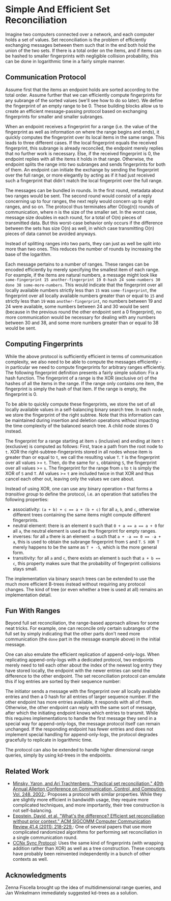 # Simple And Efficient Set Reconciliation

Imagine two computers connected over a network, and each computer holds a set of values. Set reconciliation is the problem of efficiently exchanging messages between them such that in the end both hold the union of the two sets. If there is a total order on the items, and if items can be hashed to smaller fingerprints with negligible collision probability, this can be done in logarithmic time in a fairly simple manner.

## Communication Protocol

Assume first that the items an endpoint holds are sorted according to the total order. Assume further that we can efficiently compute fingerprints for any subrange of the sorted values (we'll see how to do so later). We define the fingerprint of an empty range to be 0. These building blocks allow us to create an efficient message-passing protocol based on exchanging fingerprints for smaller and smaller subranges.

When an endpoint receives a fingerprint for a range (i.e. the value of the fingerprint as well as information on where the range begins and ends), it quickly computes the fingerprint over its local items in the same range. This leads to three different cases. If the local fingerprint equals the received fingerprint, this subrange is already reconciled, the endpoint merely replies that no further work is necessary. Else, if the received fingerprint is 0, the endpoint replies with all the items it holds in that range. Otherwise, the endpoint splits the range into two subranges and sends fingerprints for both of them. An endpoint can initiate the exchange by sending the fingerprint over the full range, or more elegantly by acting as if it had just received such a fingerprint that didn't match the local fingerprint over the full range.

The messages can be bundled in rounds. In the first round, metadata about two ranges would be sent. The second round would consist of a reply concerning up to four ranges, the next reply would concern up to eight ranges, and so on. The protocol thus terminates after O(log(n)) rounds of communication, where n is the size of the smaller set. In the worst case, message size doubles in each round, for a total of O(n) pieces of transmitted data. But this worst-case behavior only occurs if the difference between the sets has size O(n) as well, in which case transmitting O(n) pieces of data cannot be avoided anyways.

Instead of splitting ranges into two parts, they can just as well be split into more than two ones. This reduces the number of rounds by increasing the base of the logarithm.

Each message pertains to a number of ranges. These ranges can be encoded efficiently by merely specifying the smallest item of each range. For example, if the items are natural numbers, a message might look like `some-fingerprint 15 another-fingerprint 19 0-hash 24 some-numbers 30 done 38 some-more-numbers`. This would indicate that the fingerprint over all locally available numbers strictly less than `15` was `some-fingerprint`, the fingerprint over all locally available numbers greater than or equal to `15` and strictly less than `19` was `another-fingerprint`, no numbers between 19 and 24 were available, some numbers between 24 and 30 would be sent (because in the previous round the other endpoint sent a 0 fingerprint), no more communication would be necessary for dealing with any numbers between 30 and 38, and some more numbers greater than or equal to 38 would be sent.

## Computing Fingerprints

While the above protocol is sufficiently efficient in terms of communication complexity, we also need to be able to compute the messages efficiently - in particular we need to compute fingerprints for arbitrary ranges efficiently. The following fingerprint definition presents a fairly simple solution: Fix a hash function. The fingerprint of a range is the XOR (exclusive or) of the hashes of all the items in the range. If the range only contains one item, the fingerprint is simply the hash of that item. If the range is empty, the fingerprint is 0.

To be able to quickly compute these fingerprints, we store the set of all locally available values in a self-balancing binary search tree. In each node, we store the fingerprint of the right subtree. Note that this information can be maintained during insertion and deletion operations without impacting the time complexity of the balanced search tree. A child node stores 0 instead.

The fingerprint for a range starting at item `s` (inclusive) and ending at item `t` (exclusive) is computed as follows: First, trace a path from the root node to `t`. XOR the right-subtree-fingerprints stored in all nodes whose item is greater than or equal to `t`, we call the resulting value `T`. `T` is the fingerprint over all values >= `t`. Then, do the same for `s`, obtaining `S`, the fingerprint over all values >= `s`. The fingerprint for the range from `s` to `t` is simply the XOR of `S` and `T`. All values >= `t` are included twice in that XOR and thus cancel each other out, leaving only the values we care about.

Instead of using XOR, one can use any binary operation `+` that forms a *transitive group* to define the protocol, i.e. an operation that satisfies the following properties:

- associativity: `(a + b) + c == a + (b + c)` for all `a`, `b`, and `c`, otherwise different trees containing the same items might compute different fingerprints.
- neutral element: there is an element `0` such that `0 + a == a == a + 0` for all `a`, the neutral element is used as the fingerprint for empty ranges.
- inverses: for all `a` there is an element `-a` such that `a + -a == 0 == -a + a`, this is used to obtain the subrange fingerprint from `S` and `T`. `S XOR T` merely happens to be the same as `T + -S`, which is the more general form.
- transitivity: for all `a` and `c`, there exists an element `b` such that `a + b == c`, this property makes sure that the probability of fingerprint collisions stays small.

The implementation via binary search trees can be extended to use the much more efficient B-trees instead without requiring any protocol changes. The kind of tree (or even whether a tree is used at all) remains an implementation detail.

## Fun With Ranges

Beyond full set reconciliation, the range-based approach allows for some neat tricks. For example, one can reconcile only certain subranges of the full set by simply indicating that the other parts don't need more communication (the `done` part in the message example above) in the initial message.

One can also emulate the efficient replication of append-only-logs. When replicating append-only-logs with a dedicated protocol, two endpoints merely need to tell each other about the index of the newest log entry they have stored locally, the endpoint with the newer entries can send the difference to the other endpoint. The set reconciliation protocol can emulate this if log entries are sorted by their sequence number:

The initiator sends a message with the fingerprint over all locally available entries and then a 0 hash for all entries of larger sequence number. If the other endpoint has more entries available, it responds with all of them. Otherwise, the other endpoint can reply with the same sort of message, after which the initiating endpoint knows which entries to transmit. While this requires implementations to handle the first message they send in a special way for append-only-logs, the message protocol itself can remain unchanged. If the responding endpoint has fewer entries and does not implement special handling for append-only-logs, the protocol degrades gracefully to replicate in logarithmic time.

The protocol can also be extended to handle higher dimensional range queries, simply by using kd-trees in the endpoints.

## Related Work

- [Minsky, Yaron, and Ari Trachtenberg. "Practical set reconciliation." 40th Annual Allerton Conference on Communication, Control, and Computing. Vol. 248. 2002.](http://citeseerx.ist.psu.edu/viewdoc/download?doi=10.1.1.456.7200&rep=rep1&type=pdf): Proposes a protocol with similar properties. While they are slightly more efficient in bandwidth usage, they require more complicated techniques, and more importantly, their tree construction is not self-balancing.
- [Eppstein, David, et al. "What's the difference? Efficient set reconciliation without prior context." ACM SIGCOMM Computer Communication Review 41.4 (2011): 218-229.](citeseerx.ist.psu.edu/viewdoc/download?doi=10.1.1.220.6282&rep=rep1&type=pdf): One of several papers that use more complicated randomized algorithms for performing set reconciliation in a single communication round.
- [CCNx Sync Protocol](https://github.com/ProjectCCNx/ccnx/blob/master/doc/technical/SynchronizationProtocol.txt): Uses the same kind of fingerprints (with wrapping addition rather than XOR) as well as a tree construction. These concepts have probably been reinvented independently in a bunch of other contexts as well.

## Acknowledgments

Zenna Fiscella brought up the idea of multidimensional range queries, and Jan Winkelmann immediately suggested kd-trees as a solution.
